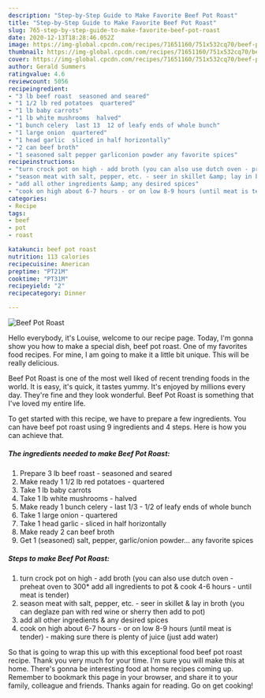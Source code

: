 ```yaml
---
description: "Step-by-Step Guide to Make Favorite Beef Pot Roast"
title: "Step-by-Step Guide to Make Favorite Beef Pot Roast"
slug: 765-step-by-step-guide-to-make-favorite-beef-pot-roast
date: 2020-12-13T18:28:46.052Z
image: https://img-global.cpcdn.com/recipes/71651160/751x532cq70/beef-pot-roast-recipe-main-photo.jpg
thumbnail: https://img-global.cpcdn.com/recipes/71651160/751x532cq70/beef-pot-roast-recipe-main-photo.jpg
cover: https://img-global.cpcdn.com/recipes/71651160/751x532cq70/beef-pot-roast-recipe-main-photo.jpg
author: Gerald Summers
ratingvalue: 4.6
reviewcount: 5056
recipeingredient:
- "3 lb beef roast  seasoned and seared"
- "1 1/2 lb red potatoes  quartered"
- "1 lb baby carrots"
- "1 lb white mushrooms  halved"
- "1 bunch celery  last 13  12 of leafy ends of whole bunch"
- "1 large onion  quartered"
- "1 head garlic  sliced in half horizontally"
- "2 can beef broth"
- "1 seasoned salt pepper garliconion powder any favorite spices"
recipeinstructions:
- "turn crock pot on high - add broth (you can also use dutch oven - preheat oven to 300* add all ingredients to pot &amp; cook 4-6 hours - until meat is tender)"
- "season meat with salt, pepper, etc. - seer in skillet &amp; lay in broth (you can deglaze pan with red wine or sherry then add to pot)"
- "add all other ingredients &amp; any desired spices"
- "cook on high about 6-7 hours - or on low 8-9 hours (until meat is tender) - making sure there is plenty of juice (just add water)"
categories:
- Recipe
tags:
- beef
- pot
- roast

katakunci: beef pot roast 
nutrition: 113 calories
recipecuisine: American
preptime: "PT21M"
cooktime: "PT31M"
recipeyield: "2"
recipecategory: Dinner

---
```



![Beef Pot Roast](https://img-global.cpcdn.com/recipes/71651160/751x532cq70/beef-pot-roast-recipe-main-photo.jpg)

Hello everybody, it's Louise, welcome to our recipe page. Today, I'm gonna show you how to make a special dish, beef pot roast. One of my favorites food recipes. For mine, I am going to make it a little bit unique. This will be really delicious.



Beef Pot Roast is one of the most well liked of recent trending foods in the world. It is easy, it's quick, it tastes yummy. It's enjoyed by millions every day. They're fine and they look wonderful. Beef Pot Roast is something that I've loved my entire life.


To get started with this recipe, we have to prepare a few ingredients. You can have beef pot roast using 9 ingredients and 4 steps. Here is how you can achieve that.

<!--inarticleads1-->

##### The ingredients needed to make Beef Pot Roast:

1. Prepare 3 lb beef roast - seasoned and seared
1. Make ready 1 1/2 lb red potatoes - quartered
1. Take 1 lb baby carrots
1. Take 1 lb white mushrooms - halved
1. Make ready 1 bunch celery - last 1/3 - 1/2 of leafy ends of whole bunch
1. Take 1 large onion - quartered
1. Take 1 head garlic - sliced in half horizontally
1. Make ready 2 can beef broth
1. Get 1 (seasoned) salt, pepper, garlic/onion powder... any favorite spices




<!--inarticleads2-->

##### Steps to make Beef Pot Roast:

1. turn crock pot on high - add broth (you can also use dutch oven - preheat oven to 300* add all ingredients to pot &amp; cook 4-6 hours - until meat is tender)
1. season meat with salt, pepper, etc. - seer in skillet &amp; lay in broth (you can deglaze pan with red wine or sherry then add to pot)
1. add all other ingredients &amp; any desired spices
1. cook on high about 6-7 hours - or on low 8-9 hours (until meat is tender) - making sure there is plenty of juice (just add water)




So that is going to wrap this up with this exceptional food beef pot roast recipe. Thank you very much for your time. I'm sure you will make this at home. There's gonna be interesting food at home recipes coming up. Remember to bookmark this page in your browser, and share it to your family, colleague and friends. Thanks again for reading. Go on get cooking!
